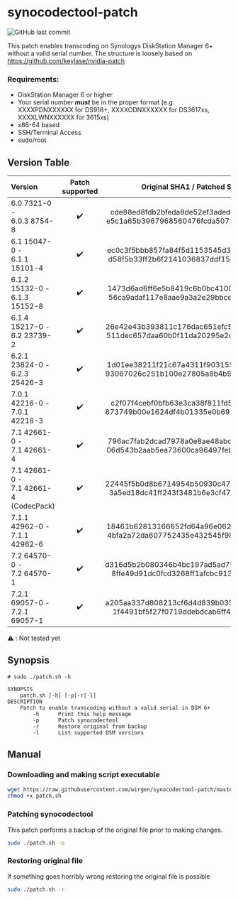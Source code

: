 # synocodectool-patch

![GitHub last commit](https://img.shields.io/github/last-commit/wirgen/synocodectool-patch)

This patch enables transcoding on Synologys DiskStation Manager 6+ without a valid serial number.
The structure is loosely based on https://github.com/keylase/nvidia-patch

### Requirements:
- DiskStation Manager 6 or higher
- Your serial number ***must*** be in the proper format (e.g. XXXXPDNXXXXXX for DS918+, XXXXODNXXXXXX for DS3617xs, XXXXLWNXXXXXX for 3615xs)
- x86-64 based
- SSH/Terminal Access
- sudo/root

## Version Table

| Version | Patch supported | Original SHA1 / Patched SHA1 | Original | Patch |
|:--------|:---------------:|:----------------------------:|:--------:|:-----:|
|6.0 7321-0 -<br>6.0.3 8754-8| :heavy_check_mark: | cde88ed8fdb2bfeda8de52ef3adede87a72326ef <br> e5c1a65b3967968560476fcda5071fd37db40223 | [Link](../../raw/master/synocodectool/original/synocodectool.6.0-7321-0_6.0.3-8754-8.original) | [Link](../../raw/master/synocodectool/patch/synocodectool.6.0-7321-0_6.0.3-8754-8.patch) |
|6.1 15047-0 -<br>6.1.1 15101-4| :heavy_check_mark: | ec0c3f5bbb857fa84f5d1153545d30d7b408520b <br> d58f5b33ff2b6f2141036837ddf15dd5188384c6 | [Link](../../raw/master/synocodectool/original/synocodectool.6.1-15047-0_6.1.1-15101-4.original) | [Link](../../raw/master/synocodectool/patch/synocodectool.6.1-15047-0_6.1.1-15101-4.patch) |
|6.1.2 15132-0 -<br>6.1.3 15152-8| :heavy_check_mark: | 1473d6ad6ff6e5b8419c6b0bc41006b72fd777dd <br> 56ca9adaf117e8aae9a3a2e29bbcebf0d8903a99 | [Link](../../raw/master/synocodectool/original/synocodectool.6.1.2-15132-0_6.1.3-15152-8.original) | [Link](../../raw/master/synocodectool/patch/synocodectool.6.1.2-15132-0_6.1.3-15152-8.patch) |
|6.1.4 15217-0 -<br>6.2 23739-2| :heavy_check_mark: | 26e42e43b393811c176dac651efc5d61e4569305 <br> 511dec657daa60b0f11da20295e2c665ba2c749c | [Link](../../raw/master/synocodectool/original/synocodectool.6.1.4-15217-0_6.2-23739-2.original) | [Link](../../raw/master/synocodectool/patch/synocodectool.6.1.4-15217-0_6.2-23739-2.patch) |
|6.2.1 23824-0 -<br>6.2.3 25426-3| :heavy_check_mark: | 1d01ee38211f21c67a4311f90315568b3fa530e6 <br> 93067026c251b100e27805a8b4b9d8f0ae8e291c | [Link](../../raw/master/synocodectool/original/synocodectool.6.2.1-23824-0_6.2.3-25426-3.original) | [Link](../../raw/master/synocodectool/patch/synocodectool.6.2.1-23824-0_6.2.3-25426-3.patch) |
|7.0.1 42216-0 -<br>7.0.1 42218-3| :heavy_check_mark: | c2f07f4cebf0bfb63e3ca38f811fd5b6112a797e <br> 873749b00e1624df4b01335e0b69102acc185eb9 | [Link](../../raw/master/synocodectool/original/synocodectool.7.0.1-42216-0_7.0.1-42218-3.original) | [Link](../../raw/master/synocodectool/patch/synocodectool.7.0.1-42216-0_7.0.1-42218-3.patch) |
|7.1 42661-0 -<br>7.1 42661-4| :heavy_check_mark: | 796ac7fab2dcad7978a0e8ae48abc9150aba916c <br> 06d543b2aab5ea73600ca96497febdad96dc7864 | [Link](../../raw/master/synocodectool/original/synocodectool.7.1-42661-0_7.1-42661-0.original) | [Link](../../raw/master/synocodectool/patch/synocodectool.7.1-42661-0_7.1-42661-0.patch) |
|7.1 42661-0 -<br>7.1 42661-4<br>(CodecPack)| :heavy_check_mark: | 22445f5b0d8b6714954b50930c47b8805cf32b98 <br> 3a5ed18dc41ff243f3481b6e3cf4770651df0b54 | [Link](../../raw/master/synocodectool/original/synocodectool.7.1-42661-0_7.1-42661-0.CodecPack.original) | [Link](../../raw/master/synocodectool/patch/synocodectool.7.1-42661-0_7.1-42661-0.CodecPack.patch) |
|7.1.1 42962-0 -<br>7.1.1 42962-6| :heavy_check_mark: | 18461b62813166652fd64a96e06237fde81925f7 <br> 4bfa2a72da607752435e432545f98f1a0b3815a8 | [Link](../../raw/master/synocodectool/original/synocodectool.7.1.1-42962-2.original) | [Link](../../raw/master/synocodectool/patch/synocodectool.7.1.1-42962-2.patch) |
|7.2 64570-0 -<br>7.2 64570-1| :heavy_check_mark: | d316d5b2b080346b4bc197ad5ad7994ac043a15d <br> 8ffe49d91dc0fcd3268ff1afcbc9132d1ae634d1 | [Link](../../raw/master/synocodectool/original/synocodectool.7.2-64570-0.original) | [Link](../../raw/master/synocodectool/patch/synocodectool.7.2-64570-0.patch) |
|7.2.1 69057-0 -<br>7.2.1 69057-1| :heavy_check_mark: | a205aa337d808213cf6d4d839b035cde0237b424 <br> 1f4491bf5f27f0719ddebdcab6ff4eff56c64b2c | [Link](../../raw/master/synocodectool/original/synocodectool.7.2.1-69057-0.original) | [Link](../../raw/master/synocodectool/patch/synocodectool.7.2.1-69057-0.patch) |

:warning: : Not tested yet

## Synopsis

```
# sudo ./patch.sh -h

SYNOPSIS
    patch.sh [-h] [-p|-r|-l]
DESCRIPTION
    Patch to enable transcoding without a valid serial in DSM 6+
    	-h      Print this help message
        -p      Patch synocodectool
        -r      Restore original from backup        
        -l      List supported DSM versions

```

## Manual

### Downloading and making script executable

```bash
wget https://raw.githubusercontent.com/wirgen/synocodectool-patch/master/patch.sh
chmod +x patch.sh
```

### Patching synocodectool

This patch performs a backup of the original file prior to making changes.

```bash
sudo ./patch.sh -p
```

### Restoring original file

If something goes horribly wrong restoring the original file is possible

```bash
sudo ./patch.sh -r
```
